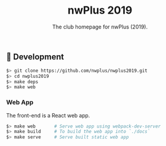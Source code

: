 <h1 align="center">nwPlus 2019</h1>
<p align="center">
  The club homepage for nwPlus (2019).
</p>

<br>

## :construction: Development

```bash
$> git clone https://github.com/nwplus/nwplus2019.git
$> cd nwplus2019
$> make deps
$> make web
```

### Web App

The front-end is a React web app.

```bash
$> make web       # Serve web app using webpack-dev-server
$> make build     # To build the web app into `./docs`
$> make serve     # Serve built static web app
```

